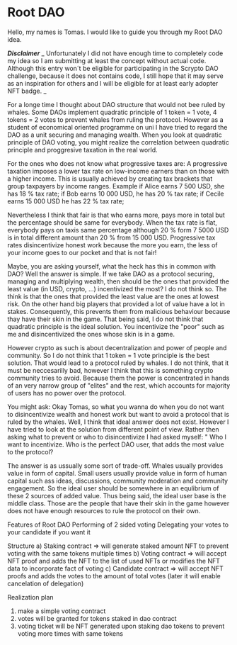 # Root DAO

Hello, my names is Tomas. I would like to guide you through my Root DAO idea.

**_Disclaimer_**
_ Unfortunately I did not have enough time to completely code my idea so I am submitting at least the concept without actual code.
Although this entry won´t be eligible for participating in the Scrypto DAO challenge, because it does not contains code, I still hope that it may serve as an inspiration for others and I will be eligible for at least early adopter NFT badge. _

For a longe time I thought about DAO structure that would not bee ruled by whales.
Some DAOs implement quadratic principle of 1 token = 1 vote, 4 tokens = 2 votes to prevent whales from ruling the protocol.
However as a student of economical oriented programme on uni I have tried to regard the DAO as a unit securing and managing wealth.
When you look at quadratic principle of DAO voting, you might realize the correlation between quadratic principle and proggresive taxation in the real world.

For the ones who does not know what progressive taxes are:
A progressive taxation imposes a lower tax rate on low-income earners than on those with a higher income. This is usually achieved by creating tax brackets that group taxpayers by income ranges. 
Example
if Alice earns 7 500 USD, she has 18 % tax rate;
if Bob earns  10 000 USD, he has 20 % tax rate;
if Cecile earns 15 000 USD he has 22 % tax rate;

Nevertheless I think that fair is that who earns more, pays more in total but the percentage should be same for everybody.
When the tax rate is flat, everybody pays on taxis same percentage although 20 % form 7 5000 USD is in total different amount than 20 % from 15 000 USD.
Progressive tax rates disincentivize honest work because the more you earn, the less of your income goes to our pocket and that is not fair! 

Maybe, you are asking yourself, what the heck has this in common with DAO? Well the answer is simple. If we take DAO as a protocol securing, managing and multiplying wealth, then should be the ones that provided the least value (in USD, crypto, ...) incentivized the most? I do not think so. The think is that the ones that provided the least value are the ones at lowest risk. On the other hand big players that provided a lot of value have a lot in stakes. Consequently, this prevents them from malicious behaviour because thay have their skin in the game. That being said, I do not think that quadratic principle is the ideal solution. You incentivize the "poor" such as me and disincentivized the ones whose skin is in a game. 

However crypto as such is about decentralization and power of people and community. So I do not think that 1 token = 1 vote principle is the best solution. That would lead to a protocol ruled by whales. I do not think, that it must be neccesarilly bad, however I think that this is something crypto community tries to avoid. Because them the power is concentrated in hands of an very narrow group of "elites" and the rest, which accounts for majority of users has no power over the protocol.

You might ask: Okay Tomas, so what you wanna do when you do not want to disincentivize wealth and honest work but want to avoid a protocol that is ruled by the whales.
Well, I think that ideal answer does not exist. However I have tried to look at the solution from different point of view. Rather then asking what to prevent or who to disincentivize I had asked myself: " Who I want to incentivize. Who is the perfect DAO user, that adds the most value to the protocol?

The answer is as ussually some sort of trade-off. Whales usually provides value in form of capital. Small users usually provide value in form of human capital such ass ideas, discussions, community moderation and community engagement. So the ideal user should be somewhere in an equlibrium of these 2 sources of added value. Thus being said, the ideal user base is the middle class. Those are the people that have their skin in the game however does not have enough resources to rule the protocol on their own.


Features of Root DAO
Performing of 2 sided voting
Delegating your votes to your candidate if you want it


Structure
a) Staking contract => will generate staked amount NFT to prevent voting with the same tokens multiple times
b) Voting contract => will accept NFT proof and adds the NFT to the list of used NFTs or modifies the NFT data to incorporate fact of voting
c) Candidate contract => will accept NFT proofs and adds the votes to the amount of total votes (later it will enable cancelation of delegation)


Realization plan
1) make a simple voting contract
2) votes will be granted for tokens staked in dao contract
3) voting ticket will be NFT generated upon staking dao tokens to prevent voting more times with same tokens
